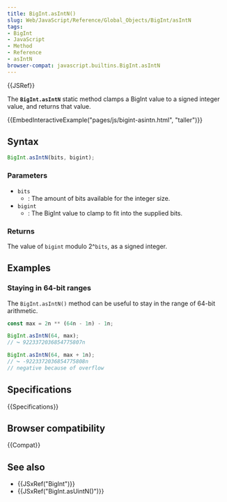 ```yaml
---
title: BigInt.asIntN()
slug: Web/JavaScript/Reference/Global_Objects/BigInt/asIntN
tags:
- BigInt
- JavaScript
- Method
- Reference
- asIntN
browser-compat: javascript.builtins.BigInt.asIntN
---
```

{{JSRef}}

The **`BigInt.asIntN`** static method clamps a BigInt value to a signed integer
value, and returns that value.

{{EmbedInteractiveExample("pages/js/bigint-asintn.html", "taller")}}

## Syntax

```js
BigInt.asIntN(bits, bigint);
```

### Parameters

- `bits`
  - : The amount of bits available for the integer size.
- `bigint`
  - : The BigInt value to clamp to fit into the supplied bits.

### Returns

The value of `bigint` modulo 2^`bits`, as a signed integer.

## Examples

### Staying in 64-bit ranges

The `BigInt.asIntN()` method can be useful to stay in the range of 64-bit
arithmetic.

```js
const max = 2n ** (64n - 1n) - 1n;

BigInt.asIntN(64, max);
// ↪ 9223372036854775807n

BigInt.asIntN(64, max + 1n);
// ↪ -9223372036854775808n
// negative because of overflow
```

## Specifications

{{Specifications}}

## Browser compatibility

{{Compat}}

## See also

- {{JSxRef("BigInt")}}
- {{JSxRef("BigInt.asUintN()")}}
